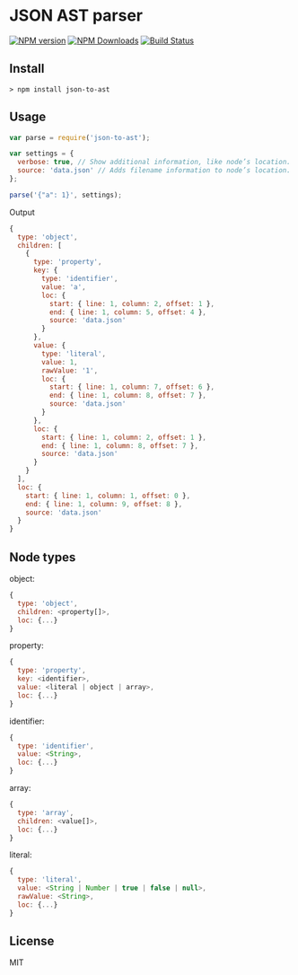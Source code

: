 # JSON AST parser

[![NPM version](https://img.shields.io/npm/v/json-to-ast.svg)](https://www.npmjs.com/package/json-to-ast)
[![NPM Downloads](https://img.shields.io/npm/dm/json-to-ast.svg)](https://www.npmjs.com/package/json-to-ast)
[![Build Status](https://travis-ci.org/vtrushin/json-to-ast.svg?branch=master)](https://travis-ci.org/vtrushin/json-to-ast)
<!-- [![Coverage Status](https://coveralls.io/repos/github/vtrushin/json-to-ast/badge.svg?branch=master)](https://coveralls.io/github/vtrushin/json-to-ast?branch=master) -->

## Install
```
> npm install json-to-ast
```

## Usage

```js
var parse = require('json-to-ast');

var settings = {
  verbose: true, // Show additional information, like node’s location. Default is <true>
  source: 'data.json' // Adds filename information to node’s location. Default is <null>
};

parse('{"a": 1}', settings);
```

Output
```js
{
  type: 'object',
  children: [
    {
      type: 'property',
      key: {
        type: 'identifier',
        value: 'a',
        loc: {
          start: { line: 1, column: 2, offset: 1 },
          end: { line: 1, column: 5, offset: 4 },
          source: 'data.json'
        }
      },
      value: {
        type: 'literal',
        value: 1,
        rawValue: '1',
        loc: {
          start: { line: 1, column: 7, offset: 6 },
          end: { line: 1, column: 8, offset: 7 },
          source: 'data.json'
        }
      },
      loc: {
        start: { line: 1, column: 2, offset: 1 },
        end: { line: 1, column: 8, offset: 7 },
        source: 'data.json'
      }
    }
  ],
  loc: {
    start: { line: 1, column: 1, offset: 0 },
    end: { line: 1, column: 9, offset: 8 },
    source: 'data.json'
  }
}
```

## Node types

object:
```js
{
  type: 'object',
  children: <property[]>,
  loc: {...}
}
```

property:
```js
{
  type: 'property',
  key: <identifier>,
  value: <literal | object | array>,
  loc: {...}
}
```

identifier:
```js
{
  type: 'identifier',
  value: <String>,
  loc: {...}
}
```

array:
```js
{
  type: 'array',
  children: <value[]>,
  loc: {...}
}
```

literal:
```js
{
  type: 'literal',
  value: <String | Number | true | false | null>,
  rawValue: <String>,
  loc: {...}
}
```

<!--
[Try it online](https://rawgit.com/vtrushin/json-to-ast/master/demo/astexplorer/index.html) (Fork of [astexplorer.net](https://astexplorer.net/))
-->

## License
MIT
